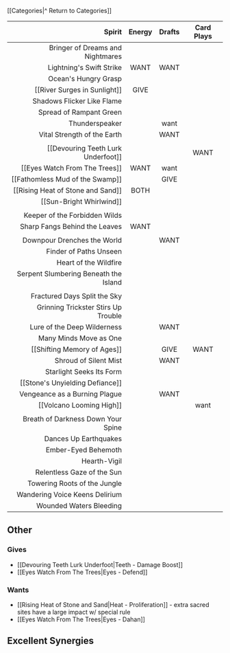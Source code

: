 
[[Categories|^ Return to Categories]]



|                                Spirit | Energy | Drafts | Card Plays |
| ------------------------------------: | :----: | :----: | :--------: |
|      Bringer of Dreams and Nightmares |        |        |            |
|              Lightning's Swift Strike |  WANT  |  WANT  |            |
|                  Ocean's Hungry Grasp |        |        |            |
|          [[River Surges in Sunlight]] |  GIVE  |        |            |
|            Shadows Flicker Like Flame |        |        |            |
|               Spread of Rampant Green |        |        |            |
|                        Thunderspeaker |        |  want  |            |
|           Vital Strength of the Earth |        |  WANT  |            |
|                                       |        |        |            |
|    [[Devouring Teeth Lurk Underfoot]] |        |        |    WANT    |
|         [[Eyes Watch From The Trees]] |  WANT  |  want  |            |
|       [[Fathomless Mud of the Swamp]] |        |  GIVE  |            |
|     [[Rising Heat of Stone and Sand]] |  BOTH  |        |            |
|              [[Sun-Bright Whirlwind]] |        |        |            |
|                                       |        |        |            |
|         Keeper of the Forbidden Wilds |        |        |            |
|         Sharp Fangs Behind the Leaves |  WANT  |        |            |
|                                       |        |        |            |
|           Downpour Drenches the World |        |  WANT  |            |
|                Finder of Paths Unseen |        |        |            |
|                 Heart of the Wildfire |        |        |            |
| Serpent Slumbering Beneath the Island |        |        |            |
|                                       |        |        |            |
|          Fractured Days Split the Sky |        |        |            |
|   Grinning Trickster Stirs Up Trouble |        |        |            |
|           Lure of the Deep Wilderness |        |  WANT  |            |
|                Many Minds Move as One |        |        |            |
|           [[Shifting Memory of Ages]] |        |  GIVE  |    WANT    |
|                 Shroud of Silent Mist |        |  WANT  |            |
|              Starlight Seeks Its Form |        |        |            |
|       [[Stone's Unyielding Defiance]] |        |        |            |
|         Vengeance as a Burning Plague |        |  WANT  |            |
|              [[Volcano Looming High]] |        |        |    want    |
|                                       |        |        |            |
|    Breath of Darkness Down Your Spine |        |        |            |
|                 Dances Up Earthquakes |        |        |            |
|                   Ember-Eyed Behemoth |        |        |            |
|                          Hearth-Vigil |        |        |            |
|            Relentless Gaze of the Sun |        |        |            |
|          Towering Roots of the Jungle |        |        |            |
|        Wandering Voice Keens Delirium |        |        |            |
|               Wounded Waters Bleeding |        |        |            |


## Other
### Gives
- [[Devouring Teeth Lurk Underfoot|Teeth - Damage Boost]]
- [[Eyes Watch From The Trees|Eyes - Defend]]
### Wants
- [[Rising Heat of Stone and Sand|Heat - Proliferation]] - extra sacred sites have a large impact w/ special rule
- [[Eyes Watch From The Trees|Eyes - Dahan]]


## Excellent Synergies